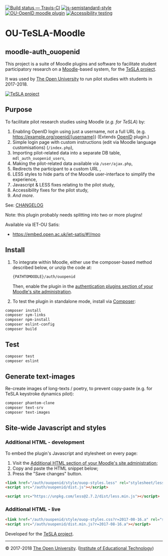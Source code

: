 
[![Build status — Travis-CI][travis-icon]][travis]
[![js-semistandard-style][semi-icon]][semi]
[![OU-OpenID moodle plugin][browse-icon]][gh]
[![Accessibility testing][pa11y-icon]][pa11y-ci]

# OU-TeSLA-Moodle

## moodle-auth_ouopenid

This project is a suite of Moodle plugins and software to facilitate student participatory research on a [Moodle][]-based system, for the [TeSLA project][].

It was used by [The Open University][ou] to run pilot studies with students in 2017-2018.

[![TeSLA project][tesla-logo]][tesla project]

## Purpose

To facilitate pilot research studies using Moodle (_e.g. for TeSLA_) by:

1. Enabling OpenID login using just a username, not a full URL (e.g. <https://example.org/openid/{username}>) (Extends [OpenID][] plugin.)
2. Simple login page with custom instructions (edit via Moodle language customisations) (`/index.php`),
3. Importing pilot-related data into a separate DB table, `mdl_auth_ouopenid_users`,
4. Making the pilot-related data available via `/user/ajax.php`,
5. Redirects the participant to a custom URL ,
6. LESS styles to hide parts of the Moodle user-interface to simplify the experience,
7. Javascript & LESS fixes relating to the pilot study,
8. Accessibility fixes for the pilot study,
9. _And more_.

See: [CHANGELOG][]

Note: this plugin probably needs splitting into two or more plugins!

Available via IET-OU Satis:

* <https://embed.open.ac.uk/iet-satis/#!/moo>


## Install

1. To integrate within Moodle, either use the composer-based method described below, or unzip the code at:
    ```sh
    {PATHTOMOODLE}/auth/ouopenid
    ```

    Then, enable the plugin in the [authentication plugins section of your Moodle's site administration][auth].

2. To test the plugin in standalone mode, install via [Composer][]:

```sh
composer install
composer sym-links
composer npm-install
composer eslint-config
composer build
```

## Test

```sh
composer test
composer eslint
```

## Generate text-images

Re-create images of long-texts / poetry, to prevent copy-paste
(e.g. for TeSLA keystroke dynamics pilot):

```sh
composer phantom-clone
composer text-srv
composer text-images
```

## Site-wide Javascript and styles
### Additional HTML - development

To embed the plugin's Javascript and stylesheet on every page:

1. Visit the [Additional HTML section of your Moodle's site administration][addhtml];
2. Copy and paste the HTML snippet below;
3. Press the "Save changes" button.


```html
<link href="/auth/ouopenid/style/ouop-styles.less" rel="stylesheet/less" />
<script src="/auth/ouopenid/dist.js"></script>

<script src="https://unpkg.com/less@2.7.2/dist/less.min.js"></script>
```


### Additional HTML - live

```html
<link href="/auth/ouopenid/style/ouop-styles.css?r=2017-08-16.a" rel="stylesheet" />
<script src="/auth/ouopenid/dist.min.js?r=2017-08-16.a"></script>
```


Developed for the [TeSLA project][].

---
© 2017-2018 [The Open University][ou]. ([Institute of Educational Technology][iet])


[auth]: https://example.edu/your-moodle/admin/settings.php?section=manageauths
    "Your Moodle > Site administration > Plugins > Authentication > Manage Authentication"
[addhtml]: https://example.edu/your-moodle/admin/settings.php?section=additionalhtml#admin-additionalhtmlfooter
    "Your Moodle > Site administration > Appearance > Additional HTML"

[TeSLA project]: http://tesla-project.eu/ "Adaptive Trust-based e-Assessment"
[tesla-logo]: https://tesla-project.eu/wp-content/uploads/2018/07/logo-tesla-header.png
[Moodle]: https://moodle.org/
[openid]: https://github.com/remotelearner/moodle-auth_openid "3rd-party Moodle OpenID plugin"
[ouopenid]: https://github.com/IET-OU/moodle-auth_ouopenid
[gh]: https://github.com/IET-OU/moodle-auth_ouopenid
[composer]: https://getcomposer.org/
[npm]: https://npmjs.com/
[iet]: https://iet.open.ac.uk/
[ou]: http://www.open.ac.uk/ "Copyright © 2017-2018 The Open Univensity (IET)."
[CHANGELOG]: https://github.com/IET-OU/moodle-auth_ouopenid/blob/master/CHANGELOG.md
[travis]:  https://travis-ci.org/IET-OU/moodle-auth_ouopenid
[travis-icon]: https://api.travis-ci.org/IET-OU/moodle-auth_ouopenid.svg
    "Build status – Travis-CI (PHP + NPM/eslint)"
[semi]: https://github.com/Flet/semistandard
[semi-icon]: https://img.shields.io/badge/code%20style-semistandard-brightgreen.svg?style=flat-square
    "Javascript coding style — 'semistandard'"
[browse]: https://npmjs.com/package/browserify
[browse-icon]: https://img.shields.io/badge/built_with-browserify-blue.svg
    "Built with browserify"
[pa11y-ci]: https://github.com/pa11y/pa11y-ci
    "Automated accessibility testing - via 'pa11y-ci'"
[pa11y-icon]: https://img.shields.io/badge/accessibility-pa11y--ci-blue.svg

[End]: //.
